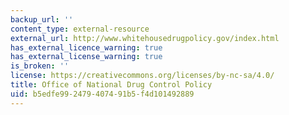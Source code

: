 ```yaml
---
backup_url: ''
content_type: external-resource
external_url: http://www.whitehousedrugpolicy.gov/index.html
has_external_licence_warning: true
has_external_license_warning: true
is_broken: ''
license: https://creativecommons.org/licenses/by-nc-sa/4.0/
title: Office of National Drug Control Policy
uid: b5edfe99-2479-4074-91b5-f4d101492889
---
```

